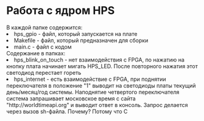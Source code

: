 <h1>Работа с ядром HPS</h1>
В каждой папке содержится:
<li>hps_gpio - файл, который запускается на плате</li>
<li>Makefile - файл, который предназначен для сборки</li>
<li>main.c - файл с кодом</li>
Содержание в папках:
<li>hps_blink_on_touch - нет взаимодействия с FPGA, по нажатию на кнопку плата начинает мигать HPS_LED. После повторного нажатия этот светодиод перестает гореть</li>
<li>hps_internet - есть взаимодействие с FPGA, при поднятии переключателя в положение "1" выводит на светодиоды платы текущий день/месяц/год системы. Наподнятие четвертого переключателя система запрашивает московское время с сайта "http://worldtimeapi.org" и выводит ответ в консоль. Запрос делается через вызов sh-файла. Почему? Потому что C</li>